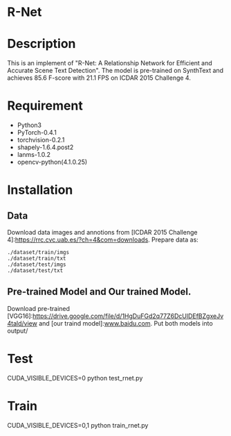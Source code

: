 # R-Net

# Description
  This is an implement of "R-Net: A Relationship Network for Efficient and Accurate Scene Text Detection".
  The model is pre-trained on SynthText and achieves 85.6 F-score with 21.1 FPS on ICDAR 2015 Challenge 4.
  
# Requirement

* Python3 
* PyTorch-0.4.1 
* torchvision-0.2.1 
* shapely-1.6.4.post2 
* lanms-1.0.2 
* opencv-python(4.1.0.25)
  
# Installation

## Data

Download data images and annotions from [ICDAR 2015 Challenge 4]:https://rrc.cvc.uab.es/?ch=4&com=downloads. Prepare data as:

~~~
./dataset/train/imgs
./dataset/train/txt
./dataset/test/imgs
./dataset/test/txt
~~~

## Pre-trained Model and Our trained Model.

Download pre-trained [VGG16]:https://drive.google.com/file/d/1HgDuFGd2q77Z6DcUlDEfBZgxeJv4tald/view and [our traind model]:www.baidu.com. Put both models into output/

# Test

CUDA_VISIBLE_DEVICES=0 python test_rnet.py

# Train

CUDA_VISIBLE_DEVICES=0,1 python train_rnet.py

